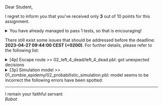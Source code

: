 Dear Student,

I regret to inform you that you've received only **3** out of 10 points for this assignment.
<details><summary>You have already managed to pass 1 tests, so that is encouraging!</summary>&emsp;☑&nbsp;[3p] Relational model</details>

There still exist some issues that should be addressed before the deadline: **2023-04-27 09:44:00 CEST (+0200)**. For further details, please refer to the following list:

<details><summary>[4p] Escape route &gt;&gt; 02_left_4_dead/left_4_dead.pbl: got unexpected decisions</summary>&nbsp;&nbsp;&nbsp;&nbsp;*decisions miss info on action go_gas_station<br>&nbsp;&nbsp;&nbsp;&nbsp;*decisions miss info on action go_near_car<br>&nbsp;&nbsp;&nbsp;&nbsp;*decisions miss info on action go_switch_car</details>
<details><summary>[3p] Simulation model &gt;&gt; 01_zombie_epidemy/02_probabilistic_simulation.pbl: model seems to be incorrect the following errors have been spotted:</summary>&nbsp;&nbsp;- given evidence: 01_zombie_epidemy/evidence.evi, got erronoeus output when trying to inference on files: 01_zombie_epidemy/02_probabilistic_simulation.pbl, 01_zombie_epidemy/02_query.que, 01_zombie_epidemy/evidence.evi:<br>UnknownClause: No clauses found for 'initially_infected/1'.</details>

-----------
I remain your faithful servant\
_Bobot_